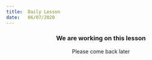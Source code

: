 ```yaml
---
title:  Daily Lesson
date:   06/07/2020
---
```


### <center>We are working on this lesson</center>
<center>Please come back later</center>